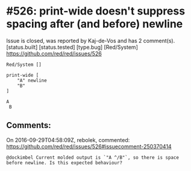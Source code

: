
#526: print-wide doesn't suppress spacing after (and before) newline
================================================================================
Issue is closed, was reported by Kaj-de-Vos and has 2 comment(s).
[status.built] [status.tested] [type.bug] [Red/System]
<https://github.com/red/red/issues/526>

```
Red/System []

print-wide [
    "A" newline
    "B"
]

A 
 B
```



Comments:
--------------------------------------------------------------------------------

On 2016-09-29T04:58:09Z, rebolek, commented:
<https://github.com/red/red/issues/526#issuecomment-250370414>

    @dockimbel Current molded output is `"A ^/B"`, so there is space before newline. Is this expected behaviour?

